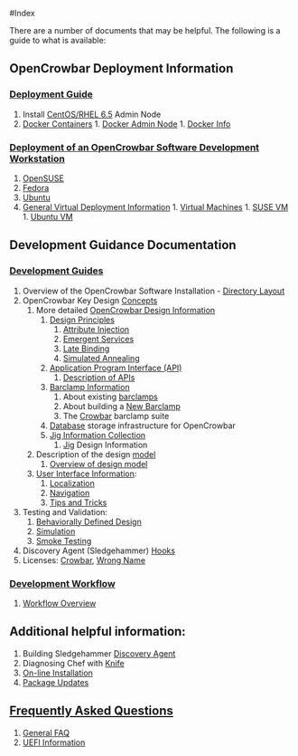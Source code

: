 #Index

There are a number of documents that may be helpful. The following is a guide to what is available:

## OpenCrowbar Deployment Information
### [Deployment Guide](./deployment-guide)
  1. Install [CentOS/RHEL 6.5](./deployment-guide/Install-CentOS-RHEL-6.5-AdminNode.md) Admin Node
  1. [Docker Containers](./development-guides/dev-systems/docker)
    1. [Docker Admin Node](./development-guides/dev-systems/docker/docker-admin.md)
    1. [Docker Info](./development-guides/dev-systems/docker/README.md)

### [Deployment of an OpenCrowbar Software Development Workstation](./dev-systems/.)

  1. [OpenSUSE](./development-guides/dev-systems/dev-openSUSE-images.md)
  1. [Fedora](./development-guides/dev-systems/dev-vm-Fedora.md)
  1. [Ubuntu](./development-guides/dev-systems/dev-ubuntu-12.04.03.md)
  1. [General Virtual Deployment Information](./development-guides/dev-systems/.)
    1. [Virtual Machines](./development-guides/dev-systems/dev-vm.md)
    1. [SUSE VM](./development-guides/dev-systems/dev-vm-SUSE.md)
    1. [Ubuntu VM](./development-guides/dev-systems/dev-vm-Ubuntu.md)

## Development Guidance Documentation
### [Development Guides](./development-guides)

  1. Overview of the OpenCrowbar Software Installation - [Directory Layout](./OpenCrowbar-DirectoryLayout.md)
  1. OpenCrowbar Key Design [Concepts](./development-guides/concepts/concepts.md)
      1. More detailed [OpenCrowbar Design Information](./development-guides/concepts/OCB-DesignInfo.md)
           1. [Design Principles](./principles/README.md)
              1. [Attribute Injection](./principles/attribute_injection.md)
              1. [Emergent Services](./principles/emergent_services.md)
              1. [Late Binding](./principles/late_binding.md)
              1. [Simulated Annealing](./principles/simulated_annealing.md)
           1. [Application Program Interface (API)](./development-guides/api/.)
              1. [Description of APIs](./development-guides/api/api.md)
           1. [Barclamp Information](./development-guides/barclamps/.)
              1. About existing [barclamps](./development-guides/barclamps/barlcmaps.md)
              1. About building a [New Barclamp](./development-guides/barclamps/new_barclamp.md)
              1. The [Crowbar](./development-guides/barclamps/crowbar.md)  barclamp suite
           1. [Database](./development-guides/database/database.md) storage infrastructure for OpenCrowbar
           1. [Jig Information Collection](./development-guides/jigs/.)
              1. [Jig](./development-guides/jigs/jigs.md) Design Information
      1. Description of the design [model](./development-guides/model/.)
           1. [Overview of design model](./development-guides/model/model.md)
      1. [User Interface Information](./development-guides/ui/.):
           1. [Localization](./development-guides/ui/localization.md)
           1. [Navigation](./development-guides/ui/navigation.md)
           1. [Tips and Tricks](./development-guides/ui/tips_and_tricks.md)
  1. Testing and Validation:
      1. [Behaviorally Defined Design](./development-guides/testing/bdd.md)
      1. [Simulation](./development-guides/testing/simulator.md)
      1. [Smoke Testing](./development-guides/workflow/smoketesting.md)
  1. Discovery Agent (Sledgehammer) [Hooks](./development-guides/workflow/sledgehammer-hooks.md)
  1. Licenses: [Crowbar](./licenses/crowbar.md), [Wrong Name](./licenses/wrong_name.md)

### [Development Workflow](./development-guides/workflow/.)
  1. [Workflow Overview](./development-guides/workflow/dev-workflow-overview.md)

## Additional helpful information:

  1. Building Sledgehammer [Discovery Agent](./development-guides/workflow/dev-build-sledgehammer.md)
  1. Diagnosing Chef with [Knife](./development-guides/workflow/knife-config.md)
  1. [On-line Installation](./development-guides/workflow/online-install.md)
  1. [Package Updates](./development-guides/workflow/package-updates.md)


## [Frequently Asked Questions](./faq/.)
  1. [General FAQ](./faq/faq.md)
  1. [UEFI Information](./faq/UEFI.md)

